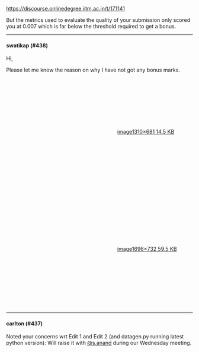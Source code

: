 https://discourse.onlinedegree.iitm.ac.in/t/171141

But the metrics used to evaluate the quality of your submission only scored you at 0.007 which is far below the threshold required to get a bonus.</p><hr>

<h4>swatikap (#438)</h4>
<p>Hi,</p>
<p>Please let me know the reason on why I have not got any bonus marks.</p>
<p><div class="lightbox-wrapper"><a class="lightbox" data-download-href="/uploads/short-url/nv2LBjsOTgW23fOi7uzcT0M7EJB.png?dl=1" href="https://europe1.discourse-cdn.com/flex013/uploads/iitm/original/3X/a/4/a4b4614f55f231153c89c3de51b0c0ae60d44633.png" rel="noopener nofollow ugc" title="image"><div class="meta"><svg aria-hidden="true" class="fa d-icon d-icon-far-image svg-icon"><use href="#far-image"></use></svg><span class="filename">image</span><span class="informations">1310×681 14.5 KB</span><svg aria-hidden="true" class="fa d-icon d-icon-discourse-expand svg-icon"><use href="#discourse-expand"></use></svg></div></a></div></p>
<p><div class="lightbox-wrapper"><a class="lightbox" data-download-href="/uploads/short-url/9eQ4I5cTYsRk40DEwPf2mOjX67B.png?dl=1" href="https://europe1.discourse-cdn.com/flex013/uploads/iitm/original/3X/4/0/40c10210a7c33774133ec99e68ad77a840209387.png" rel="noopener nofollow ugc" title="image"><div class="meta"><svg aria-hidden="true" class="fa d-icon d-icon-far-image svg-icon"><use href="#far-image"></use></svg><span class="filename">image</span><span class="informations">1696×732 59.5 KB</span><svg aria-hidden="true" class="fa d-icon d-icon-discourse-expand svg-icon"><use href="#discourse-expand"></use></svg></div></a></div></p><hr>

<h4>carlton (#437)</h4>
<p>Noted your concerns wrt Edit 1 and Edit 2 (and datagen.py running latest python version): Will raise it with <a class="mention" href="/u/s.anand">@s.anand</a> during our Wednesday meeting.